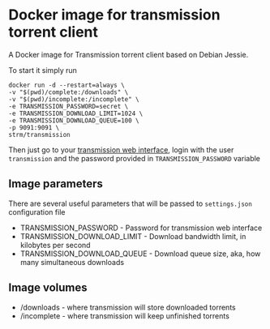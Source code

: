 # Docker image for transmission torrent client

A Docker image for Transmission torrent client based on Debian Jessie.

To start it simply run

    docker run -d --restart=always \
    -v "$(pwd)/complete:/downloads" \
    -v "$(pwd)/incomplete:/incomplete" \
    -e TRANSMISSION_PASSWORD=secret \
    -e TRANSMISSION_DOWNLOAD_LIMIT=1024 \
    -e TRANSMISSION_DOWNLOAD_QUEUE=100 \
    -p 9091:9091 \
    strm/transmission

Then just go to your [transmission web interface](http://localhost:9091/transmission), login with the user ```transmission``` and the password provided in ```TRANSMISSION_PASSWORD``` variable

## Image parameters

There are several useful parameters that will be passed to ```settings.json``` configuration file

  * TRANSMISSION_PASSWORD - Password for transmission web interface
  * TRANSMISSION_DOWNLOAD_LIMIT - Download bandwidth limit, in kilobytes per second
  * TRANSMISSION_DOWNLOAD_QUEUE - Download queue size, aka, how many simultaneous downloads

## Image volumes

  * /downloads - where transmission will store downloaded torrents
  * /incomplete - where transmission will keep unfinished torrents
